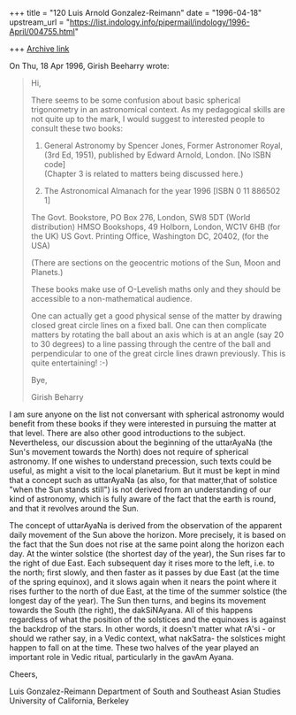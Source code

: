 +++
title = "120 Luis Arnold Gonzalez-Reimann"
date = "1996-04-18"
upstream_url = "https://list.indology.info/pipermail/indology/1996-April/004755.html"

+++
[Archive link](https://list.indology.info/pipermail/indology/1996-April/004755.html)



On Thu, 18 Apr 1996, Girish Beeharry wrote:

> Hi,
> 
> There seems to be some confusion about basic spherical trigonometry in an
> astronomical context. As my pedagogical skills are not quite up to the mark, I
> would suggest to interested people to consult these two books:
> 
> 1) General Astronomy by Spencer Jones, Former Astronomer Royal, (3rd Ed, 1951),
> published by Edward Arnold, London. [No ISBN code]  
> (Chapter 3 is related to matters being discussed here.)
> 
> 2) The Astronomical Almanach for the year 1996 [ISBN 0 11 886502 1]
> 
> The Govt. Bookstore, PO Box 276, London, SW8 5DT (World distribution)
> HMSO Bookshops, 49 Holborn, London, WC1V 6HB (for the UK)
> US Govt. Printing Office, Washington DC, 20402, (for the USA)
> 
> (There are sections on the geocentric motions of the Sun, Moon and Planets.)
> 
> These books make use of O-Levelish maths only and they should be accessible to
> a non-mathematical audience.
> 
> One can actually get a good physical sense of the matter by drawing closed 
> great circle lines on a fixed ball. One can then complicate matters by rotating
> the ball about an axis which is at an angle (say 20 to 30 degrees) to a line 
> passing through the centre of the ball and perpendicular to one of the great
> circle lines drawn previously. This is quite entertaining! :-)
> 
> Bye,
> 
> Girish Beharry
> 
> 
I am sure anyone on the list not conversant with spherical astronomy 
would benefit from these books if they were interested in pursuing the 
matter at that level. There are also other good introductions to the subject.
Nevertheless, our discussion about the beginning of the uttarAyaNa (the 
Sun's movement towards the North) does not require of spherical 
astronomy.  If one wishes to understand precession, such texts could be 
useful, as might a visit to the local planetarium. But it must be kept in 
mind that a concept such as uttarAyaNa (as also, for that matter,that of 
solstice "when the Sun stands still") is not derived from an 
understanding of our kind of astronomy, which is fully aware of the fact 
that the earth is round, and that it revolves around the Sun.

The concept of uttarAyaNa is derived from the observation of the apparent 
daily movement of the Sun above the horizon. More precisely, it is based 
on the fact that the Sun does not rise at the same point along the 
horizon each day. At the winter solstice (the shortest day of the year), the 
Sun rises far to the right 
of due East. Each subsequent day it rises more to the left, i.e. to the 
north; first slowly, and then faster as it passes by due East (at the time 
of the spring equinox), and it slows again when it nears the point where 
it rises further to the north of due East, at the time of the summer 
solstice (the longest day of the year).  The Sun then turns, and begins its 
movement towards the South (the right), the dakSiNAyana.
All of this happens regardless of what the position of the solstices and 
the equinoxes is against the backdrop of the stars.  In other words, it 
doesn't matter what rA'si - or should we rather say, in a Vedic context, 
what nakSatra- the solstices might happen to fall on at the time.
These two halves of the year played an important role in Vedic ritual, 
particularly in the gavAm Ayana.

Cheers,

Luis Gonzalez-Reimann
Department of South and Southeast Asian Studies
University of California, Berkeley




